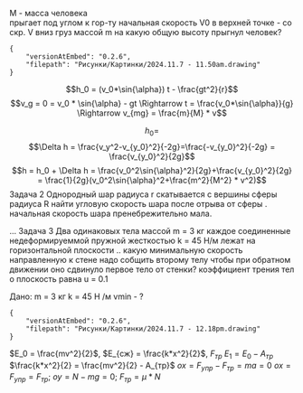 M - масса человека  
прыгает под углом к гор-ту
начальная скорость V0 
в верхней точке - со скр. V вниз груз массой m 
на какую общую высоту прыгнул человек?


```handdrawn-ink
{
	"versionAtEmbed": "0.2.6",
	"filepath": "Рисунки/Картинки/2024.11.7 - 11.50am.drawing"
}
```
$$h_0 = (v_0*\sin{\alpha}) t - \frac{gt^2}{r}$$
$$v_g = 0 = v_0 * \sin{\alpha} - gt \Rightarrow t = \frac{v_0*\sin{\alpha}}{g} \Rightarrow v_{mg} = \frac{m}{M} * v$$

$$h_0 = $$
$$\Delta h = \frac{v_y^2-v_{y_0}^2}{-2g}=\frac{-v_{y_0}^2}{-2g} = \frac{v_{y_0}^2}{2g}$$
$$h = h_0 + \Delta h = \frac{v_0^2\sin{\alpha}^2}{2g}+\frac{v_{y_0}^2}{2g} = \frac{1}{2g}(v_0^2\sin{\alpha}^2+\frac{m^2}{M^2} * v^2)$$
Задача 2
Однородный шар радиуса r скатывается с вершины сферы радиуса R найти угловую скорость шара после отрыва от сферы . начальная скорость шара пренебрежительно мала.

...
Задача 3
Два одинаковых тела массой m = 3 кг каждое соединенные недеформируеммой пружной жесткостью k = 45 Н/м лежат на горизонтальной плоскости .. какую минимальную скорость направленную к стене надо собщить второму телу чтобы при обратном движении оно сдвинуло первое тело от стенки? коэффициент трения тел o  плоскость равна u = 0.1

Дано: 
m = 3 кг
k = 45 Н /м
vmin - ? 
```handdrawn-ink
{
	"versionAtEmbed": "0.2.6",
	"filepath": "Рисунки/Картинки/2024.11.7 - 12.18pm.drawing"
}
```

$E_0 = \frac{mv^2}{2}$, $E_{сж} = \frac{k*x^2}{2}$, $F_{тр}$
$E_1 = E_0 - A_{тр}$
$\frac{k*x^2}{2} = \frac{mv^2}{2} - A_{тр}$
$ox = F_{упр} - F_{тр} = ma = 0$
$ox = F_{упр} = F_{тр}$; $oy = N - mg = 0$; $F_{тр} = \mu * N$ 

